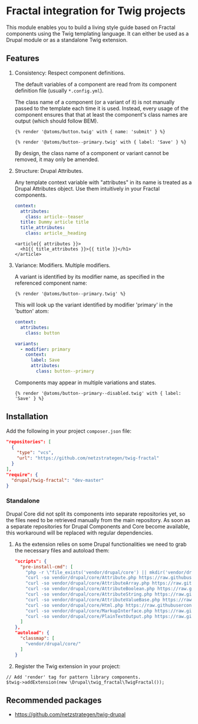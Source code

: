 # Fractal integration for Twig projects

This module enables you to build a living style guide based on Fractal components using the Twig templating language.
It can either be used as a Drupal module or as a standalone Twig extension.

## Features

1. Consistency: Respect component definitions.

    The default variables of a component are read from its component definition
    file (usually `*.config.yml`).

    The class name of a component (or a variant of it) is not manually passed to
    the template each time it is used.  Instead, every usage of the component
    ensures that that at least the component's class names are output (which
    should follow BEM).

    ```twig
    {% render '@atoms/button.twig' with { name: 'submit' } %}

    {% render '@atoms/button--primary.twig' with { label: 'Save' } %}
    ```

    By design, the class name of a component or variant cannot be removed, it
    may only be amended.

2. Structure: Drupal Attributes.

    Any template context variable with "attributes" in its name is treated as a
    Drupal Attributes object.  Use them intuitively in your Fractal components.

    ```yml
    context:
      attributes:
        class: article--teaser
      title: Dummy article title
      title_attributes:
        class: article__heading
    ```
    ```twig
    <article{{ attributes }}>
      <h1{{ title_attributes }}>{{ title }}</h1>
    </article>
    ```

3. Variance: Modifiers. Multiple modifiers.

    A variant is identified by its modifier name, as specified in the referenced
    component name:

    ```twig
    {% render '@atoms/button--primary.twig' %}
    ```

    This will look up the variant identified by modifier 'primary' in the
    'button' atom:

    ```yml
    context:
      attributes:
        class: button

    variants:
      - modifier: primary
        context:
          label: Save
          attributes:
            class: button--primary
    ```

    Components may appear in multiple variations and states.

    ```twig
    {% render '@atoms/button--primary--disabled.twig' with { label: 'Save' } %}
    ```

## Installation
Add the following in your project `composer.json` file:

```json
"repositories": [
  {
    "type": "vcs",
    "url": "https://github.com/netzstrategen/twig-fractal"
  }
],
"require": {
  "drupal/twig-fractal": "dev-master"
}
```

### Standalone

Drupal Core did not split its components into separate repositories yet, so the files
need to be retrieved manually from the main repository. As soon as a separate
repositories for Drupal Components and Core become available, this workaround will be
replaced with regular dependencies.

1. As the extension relies on some Drupal functionalities we need to grab the necessary files and autoload them: 
    ```json
    "scripts": {
      "pre-install-cmd": [
        "php -r \"file_exists('vendor/drupal/core') || mkdir('vendor/drupal/core', 0775, TRUE);\"",
        "curl -so vendor/drupal/core/Attribute.php https://raw.githubusercontent.com/drupal/drupal/8.6.x/core/lib/Drupal/Core/Template/Attribute.php",
        "curl -so vendor/drupal/core/AttributeArray.php https://raw.githubusercontent.com/drupal/drupal/8.6.x/core/lib/Drupal/Core/Template/AttributeArray.php",
        "curl -so vendor/drupal/core/AttributeBoolean.php https://raw.githubusercontent.com/drupal/drupal/8.6.x/core/lib/Drupal/Core/Template/AttributeBoolean.php",
        "curl -so vendor/drupal/core/AttributeString.php https://raw.githubusercontent.com/drupal/drupal/8.6.x/core/lib/Drupal/Core/Template/AttributeString.php",
        "curl -so vendor/drupal/core/AttributeValueBase.php https://raw.githubusercontent.com/drupal/drupal/8.6.x/core/lib/Drupal/Core/Template/AttributeValueBase.php",
        "curl -so vendor/drupal/core/Html.php https://raw.githubusercontent.com/drupal/drupal/8.6.x/core/lib/Drupal/Component/Utility/Html.php",
        "curl -so vendor/drupal/core/MarkupInterface.php https://raw.githubusercontent.com/drupal/drupal/8.6.x/core/lib/Drupal/Component/Render/MarkupInterface.php",
        "curl -so vendor/drupal/core/PlainTextOutput.php https://raw.githubusercontent.com/drupal/drupal/8.6.x/core/lib/Drupal/Component/Render/PlainTextOutput.php"
      ]
    },
    "autoload": {
      "classmap": [
        "vendor/drupal/core/"
      ]
    }
    ```

2. Register the Twig extension in your project:

```
// Add 'render' tag for pattern library components.
$twig->addExtension(new \Drupal\twig_fractal\TwigFractal());
```

## Recommended packages

* https://github.com/netzstrategen/twig-drupal
